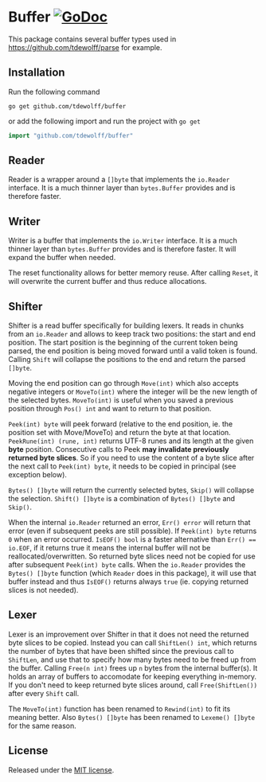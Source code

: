 # Buffer [![GoDoc](http://godoc.org/github.com/tdewolff/buffer?status.svg)](http://godoc.org/github.com/tdewolff/buffer)

This package contains several buffer types used in https://github.com/tdewolff/parse for example.

## Installation
Run the following command

	go get github.com/tdewolff/buffer

or add the following import and run the project with `go get`
``` go
import "github.com/tdewolff/buffer"
```

## Reader
Reader is a wrapper around a `[]byte` that implements the `io.Reader` interface. It is a much thinner layer than `bytes.Buffer` provides and is therefore faster.

## Writer
Writer is a buffer that implements the `io.Writer` interface. It is a much thinner layer than `bytes.Buffer` provides and is therefore faster. It will expand the buffer when needed.

The reset functionality allows for better memory reuse. After calling `Reset`, it will overwrite the current buffer and thus reduce allocations.

## Shifter
Shifter is a read buffer specifically for building lexers. It reads in chunks from an `io.Reader` and allows to keep track two positions: the start and end position. The start position is the beginning of the current token being parsed, the end position is being moved forward until a valid token is found. Calling `Shift` will collapse the positions to the end and return the parsed `[]byte`.

Moving the end position can go through `Move(int)` which also accepts negative integers or `MoveTo(int)` where the integer will be the new length of the selected bytes. `MoveTo(int)` is useful when you saved a previous position through `Pos() int` and want to return to that position.

`Peek(int) byte` will peek forward (relative to the end position, ie. the position set with Move/MoveTo) and return the byte at that location. `PeekRune(int) (rune, int)` returns UTF-8 runes and its length at the given **byte** position. Consecutive calls to Peek **may invalidate previously returned byte slices**. So if you need to use the content of a byte slice after the next call to `Peek(int) byte`, it needs to be copied in principal (see exception below).

`Bytes() []byte` will return the currently selected bytes, `Skip()` will collapse the selection. `Shift() []byte` is a combination of `Bytes() []byte` and `Skip()`.

When the internal `io.Reader` returned an error, `Err() error` will return that error (even if subsequent peeks  are still possible). If `Peek(int) byte` returns `0` when an error occurred. `IsEOF() bool` is a faster alternative than `Err() == io.EOF`, if it returns true it means the internal buffer will not be reallocated/overwritten. So returned byte slices need not be copied for use after subsequent `Peek(int) byte` calls. When the `io.Reader` provides the `Bytes() []byte` function (which `Reader` does in this package), it will use that buffer instead and thus `IsEOF()` returns always `true` (ie. copying returned slices is not needed).

## Lexer
Lexer is an improvement over Shifter in that it does not need the returned byte slices to be copied. Instead you can call `ShiftLen() int`, which returns the number of bytes that have been shifted since the previous call to `ShiftLen`, and use that to specify how many bytes need to be freed up from the buffer. Calling `Free(n int)` frees up `n` bytes from the internal buffer(s). It holds an array of buffers to accomodate for keeping everything in-memory. If you don't need to keep returned byte slices around, call `Free(ShiftLen())` after every `Shift` call.

The `MoveTo(int)` function has been renamed to `Rewind(int)` to fit its meaning better. Also `Bytes() []byte` has been renamed to `Lexeme() []byte` for the same reason.

## License
Released under the [MIT license](LICENSE.md).

[1]: http://golang.org/ "Go Language"
